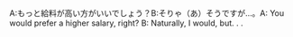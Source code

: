 <tr><td>A:もっと給料が高い方がいいでしょう？B:そりゃ（あ）そうですが…。<td><tr><tr><td>A: You would prefer a higher salary, right? B: Naturally, I would, but. . .<td><tr></table>

